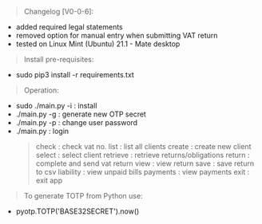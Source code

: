 
 > Changelog [V0-0-6]:

 - added required legal statements
 - removed option for manual entry when submitting VAT return
 - tested on Linux Mint (Ubuntu) 21.1 - Mate desktop

 > Install pre-requisites:

 - sudo pip3 install -r requirements.txt

 > Operation:

 - sudo ./main.py -i : install
 - ./main.py -g : generate new OTP secret
 - ./main.py -p : change user password
 - ./main.py : login
    > check : check vat no.
    > list : list all clients
    > create : create new client
    > select : select client
    > retrieve : retrieve returns/obligations
    > return : complete and send vat return
    > view : view return
    > save : save return to csv
    > liability : view unpaid bills
    > payments : view payments
    > exit : exit app

 > To generate TOTP from Python use:

 - pyotp.TOTP('BASE32SECRET').now()
